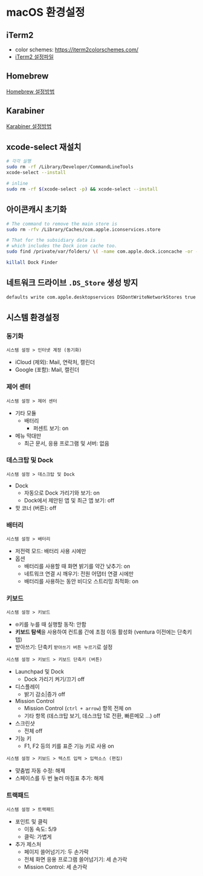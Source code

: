 # macOS 환경설정

## iTerm2

- color schemes: <https://iterm2colorschemes.com/>
- [iTerm2 설정파일](./iterm2.json)

## Homebrew

[Homebrew 설정방법](./homebrew/README.md)

## Karabiner

[Karabiner 설정방법](./karabiner/README.md)

## xcode-select 재설치

```sh
# 각각 실행
sudo rm -rf /Library/Developer/CommandLineTools
xcode-select --install

# inline
sudo rm -rf $(xcode-select -p) && xcode-select --install
```

## 아이콘캐시 초기화

```sh
# The command to remove the main store is
sudo rm -rfv /Library/Caches/com.apple.iconservices.store

# That for the subsidiary data is
# which includes the Dock icon cache too.
sudo find /private/var/folders/ \( -name com.apple.dock.iconcache -or -name com.apple.iconservices \) -exec rm -rfv {} \;

killall Dock Finder
```

## 네트워크 드라이브 `.DS_Store` 생성 방지

```sh
defaults write com.apple.desktopservices DSDontWriteNetworkStores true
```

## 시스템 환경설정

### 동기화

`시스템 설정 > 인터넷 계정 (동기화)`

- iCloud (제외): Mail, 연락처, 캘린더
- Google (포함): Mail, 캘린더

### 제어 센터

`시스템 설정 > 제어 센터`

- 기타 모듈
  - 배터리
    - 퍼센트 보기: on
- 메뉴 막대만
  - 최근 문서, 응용 프로그램 및 서버: 없음

### 데스크탑 및 Dock

`시스템 설정 > 데스크탑 및 Dock`

- Dock
  - 자동으로 Dock 가리기와 보기: on
  - Dock에서 제안된 앱 및 최근 앱 보기: off
- 핫 코너 (버튼): off

### 배터리

`시스템 설정 > 배터리`

- 저전력 모드: 배터리 사용 시에만
- 옵션
  - 배터리를 사용할 때 화면 밝기를 약간 낮추기: on
  - 네트워크 연결 시 깨우기: 전원 어댑터 연결 시에만
  - 배터리를 사용하는 동안 비디오 스트리밍 최적화: on

### 키보드

`시스템 설정 > 키보드`

- `🌐`키를 누를 때 실행할 동작: 안함
- **키보드 탐색**을 사용하여 컨트롤 간에 초점 이동 활성화 (ventura 이전에는 단축키탭)
- 받아쓰기: 단축키 `받아쓰기 버튼 누르기`로 설정

`시스템 설정 > 키보드 > 키보드 단축키 (버튼)`

- Launchpad 및 Dock
  - Dock 가리기 켜기/끄기 off
- 디스플레이
  - 밝기 감소|증가 off
- Mission Control
  - Mission Control (`ctrl + arrow`) 항목 전체 on
  - 기타 항목 (데스크탑 보기, 데스크탑 1로 전환, 빠른메모 ...) off
- 스크린샷
  - 전체 off
- 기능 키
  - F1, F2 등의 키를 표준 기능 키로 사용 on

`시스템 설정 > 키보드 > 텍스트 입력 > 입력소스 (편집)`

- 먖춤법 자동 수정: 해제
- 스페이스를 두 번 눌러 마침표 추가: 해제

### 트랙패드

`시스템 설정 > 트랙패드`

- 포인트 및 클릭
  - 이동 속도: 5/9
  - 클릭: 가볍게
- 추가 제스처
  - 페이지 쓸어넘기기: 두 손가락
  - 전체 화면 응용 프로그램 쓸어넘기기: 세 손가락
  - Mission Control: 세 손가락

